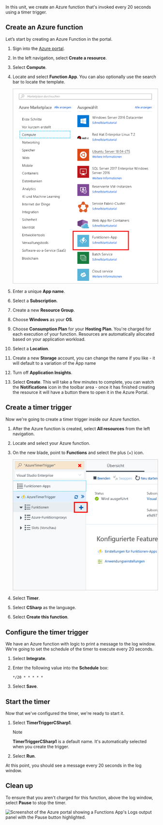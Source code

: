 In this unit, we create an Azure function that's invoked every 20 seconds using a timer trigger.

## Create an Azure function

Let’s start by creating an Azure Function in the portal.

1. Sign into the [Azure portal](https://portal.azure.com?azure-portal=true).

1. In the left navigation, select **Create a resource**.

1. Select **Compute**.

1. Locate and select **Function App**. You can also optionally use the search bar to locate the template.

    ![Screenshot of the Azure portal showing the Create a resource blade with the Function App highlighted.](../media/4-click-function-app.png)

1. Enter a unique **App name**.

1. Select a **Subscription**.

1. Create a new **Resource Group**.

1. Choose **Windows** as your **OS**.

1. Choose **Consumption Plan** for your **Hosting Plan**. You're charged for each execution of your function. Resources are automatically allocated based on your application workload.

1. Select a **Location**.

1. Create a new **Storage** account, you can change the name if you like - it will default to a variation of the App name

1. Turn off **Application Insights**.

1. Select **Create**. This will take a few minutes to complete, you can watch the **Notifications** icon in the toolbar area - once it has finished creating the resource it will have a button there to open it in the Azure Portal.

## Create a timer trigger

Now we're going to create a timer trigger inside our Azure function.

1. After the Azure function is created, select **All resources** from the left navigation.

1. Locate and select your Azure function.

1. On the new blade, point to **Functions** and select the plus (+) icon.

    ![Screenshot of the Azure portal showing a Functions App blade with the add (+) button of the Functions sub-menu highlighted.](../media/4-hover-function.png)

1. Select **Timer**.

1. Select **CSharp** as the language.

1. Select **Create this function**.

## Configure the timer trigger

We have an Azure function with logic to print a message to the log window. We're going to set the schedule of the timer to execute every 20 seconds.

1. Select **Integrate**.

1. Enter the following value into the **Schedule** box:

    ```log
    */20 * * * * *
    ```

1. Select **Save**.

## Start the timer

Now that we've configured the timer, we're ready to start it.

1. Select **TimerTriggerCSharp1**.

    > [!NOTE]
    > **TimerTriggerCSharp1** is a default name. It's automatically selected when you create the trigger.

1. Select **Run**.

At this point, you should see a message every 20 seconds in the log window.

## Clean up
<!---TODO: Update for sandbox?--->

To ensure that you aren't charged for this function, above the log window, select **Pause** to stop the timer.

![Screenshot of the Azure portal showing a Functions App's Logs output panel with the Pause button highlighted.](../media/4-pause-timer.png)
